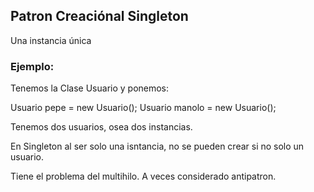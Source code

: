 ## Patron Creaciónal Singleton
Una instancia única

### Ejemplo:
Tenemos la Clase Usuario y ponemos:

Usuario pepe = new Usuario();
Usuario manolo = new Usuario();

Tenemos dos usuarios, osea dos instancias.

En Singleton al ser solo una isntancia, no se pueden crear si no solo un usuario.


Tiene el problema del multihilo. A veces considerado antipatron.